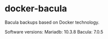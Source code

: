 # docker-bacula
Bacula backups based on Docker technology.

Software versions:
Mariadb:  10.3.8
Bacula:   7.0.5     
